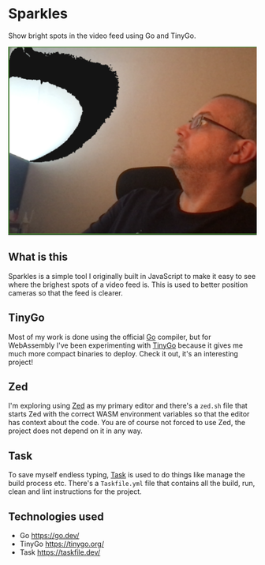 # Sparkles
Show bright spots in the video feed using Go and TinyGo.

![Screen Shot](./screenshot.png "Screenshot")

## What is this
Sparkles is a simple tool I originally built in JavaScript to make it easy to
see where the brighest spots of a video feed is. This is used to better position
cameras so that the feed is clearer.

## TinyGo
Most of my work is done using the official [Go](https://go.dev/) compiler, but
for WebAssembly I've been experimenting with [TinyGo](https://tinygo.org/) because
it gives me much more compact binaries to deploy. Check it out, it's an interesting
project!

## Zed
I'm exploring using [Zed](https://zed.dev/) as my primary editor and there's a `zed.sh`
file that starts Zed with the correct WASM environment variables so that the editor
has context about the code.  You are of course not forced to use Zed, the project
does not depend on it in any way.

## Task
To save myself endless typing, [Task](https://taskfile.dev/) is used to do things
like manage the build process etc.  There's a `Taskfile.yml` file that contains
all the build, run, clean and lint instructions for the project.

## Technologies used
- Go <https://go.dev/>
- TinyGo <https://tinygo.org/>
- Task <https://taskfile.dev/>
